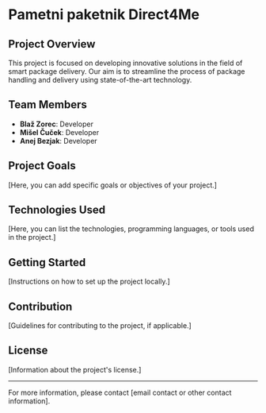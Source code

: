 # Pametni paketnik Direct4Me

## Project Overview

This project is focused on developing innovative solutions in the field of smart package delivery. Our aim is to streamline the process of package handling and delivery using state-of-the-art technology.

## Team Members

- **Blaž Zorec**: Developer
- **Mišel Čuček**: Developer
- **Anej Bezjak**: Developer

## Project Goals

[Here, you can add specific goals or objectives of your project.]

## Technologies Used

[Here, you can list the technologies, programming languages, or tools used in the project.]

## Getting Started

[Instructions on how to set up the project locally.]

## Contribution

[Guidelines for contributing to the project, if applicable.]

## License

[Information about the project's license.]

---

For more information, please contact [email contact or other contact information].

